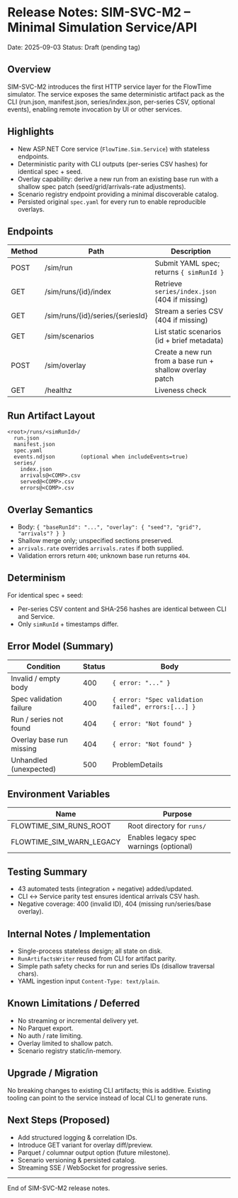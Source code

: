 # Release Notes: SIM-SVC-M2 – Minimal Simulation Service/API

Date: 2025-09-03
Status: Draft (pending tag)

## Overview
SIM-SVC-M2 introduces the first HTTP service layer for the FlowTime simulator. The service exposes the same deterministic artifact pack as the CLI (run.json, manifest.json, series/index.json, per-series CSV, optional events), enabling remote invocation by UI or other services.

## Highlights
- New ASP.NET Core service (`FlowTime.Sim.Service`) with stateless endpoints.
- Deterministic parity with CLI outputs (per-series CSV hashes) for identical spec + seed.
- Overlay capability: derive a new run from an existing base run with a shallow spec patch (seed/grid/arrivals-rate adjustments).
- Scenario registry endpoint providing a minimal discoverable catalog.
- Persisted original `spec.yaml` for every run to enable reproducible overlays.

## Endpoints
| Method | Path | Description |
|--------|------|-------------|
| POST | /sim/run | Submit YAML spec; returns `{ simRunId }` |
| GET | /sim/runs/{id}/index | Retrieve `series/index.json` (404 if missing) |
| GET | /sim/runs/{id}/series/{seriesId} | Stream a series CSV (404 if missing) |
| GET | /sim/scenarios | List static scenarios (id + brief metadata) |
| POST | /sim/overlay | Create a new run from a base run + shallow overlay patch |
| GET | /healthz | Liveness check |

## Run Artifact Layout
```
<root>/runs/<simRunId>/
  run.json
  manifest.json
  spec.yaml
  events.ndjson        (optional when includeEvents=true)
  series/
    index.json
    arrivals@<COMP>.csv
    served@<COMP>.csv
    errors@<COMP>.csv
```

## Overlay Semantics
- Body: `{ "baseRunId": "...", "overlay": { "seed"?, "grid"?, "arrivals"? } }`
- Shallow merge only; unspecified sections preserved.
- `arrivals.rate` overrides `arrivals.rates` if both supplied.
- Validation errors return `400`; unknown base run returns `404`.

## Determinism
For identical spec + seed: 
- Per-series CSV content and SHA-256 hashes are identical between CLI and Service.
- Only `simRunId` + timestamps differ.

## Error Model (Summary)
| Condition | Status | Body |
|-----------|--------|------|
| Invalid / empty body | 400 | `{ error: "..." }` |
| Spec validation failure | 400 | `{ error: "Spec validation failed", errors:[...] }` |
| Run / series not found | 404 | `{ error: "Not found" }` |
| Overlay base run missing | 404 | `{ error: "Not found" }` |
| Unhandled (unexpected) | 500 | ProblemDetails |

## Environment Variables
| Name | Purpose |
|------|---------|
| FLOWTIME_SIM_RUNS_ROOT | Root directory for `runs/` |
| FLOWTIME_SIM_WARN_LEGACY | Enables legacy spec warnings (optional) |

## Testing Summary
- 43 automated tests (integration + negative) added/updated.
- CLI ↔ Service parity test ensures identical arrivals CSV hash.
- Negative coverage: 400 (invalid ID), 404 (missing run/series/base overlay).

## Internal Notes / Implementation
- Single-process stateless design; all state on disk.
- `RunArtifactsWriter` reused from CLI for artifact parity.
- Simple path safety checks for run and series IDs (disallow traversal chars).
- YAML ingestion input `Content-Type: text/plain`.

## Known Limitations / Deferred
- No streaming or incremental delivery yet.
- No Parquet export.
- No auth / rate limiting.
- Overlay limited to shallow patch.
- Scenario registry static/in-memory.

## Upgrade / Migration
No breaking changes to existing CLI artifacts; this is additive. Existing tooling can point to the service instead of local CLI to generate runs.

## Next Steps (Proposed)
- Add structured logging & correlation IDs.
- Introduce GET variant for overlay diff/preview.
- Parquet / columnar output option (future milestone).
- Scenario versioning & persisted catalog.
- Streaming SSE / WebSocket for progressive series.

---
End of SIM-SVC-M2 release notes.
